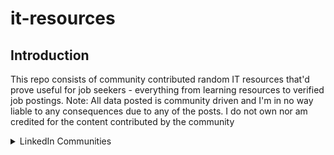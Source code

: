# it-resources

## Introduction

This repo consists of community contributed random IT resources that'd prove useful for job seekers - everything from learning resources to verified job postings. Note: All data posted is community driven and I'm in no way liable to any consequences due to any of the posts. I do not own nor am credited for the content contributed by the community

<details>
  <summary> LinkedIn Communities</summary>

  ### This section consists of active LinkedIn communities

  1. Data/Business Analytics
   - Chennai Data Circle
    - Link: https://www.linkedin.com/company/chennai-data-circle/
    - This is a community created specifically for data/business analytics enthusiasts /professionals. Job opportunities in these fields are updated in the community regularly
</details>
